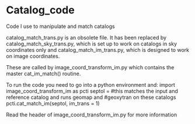 # Catalog_code
Code I use to manipulate and match catalogs

catalog_match_trans.py is an obsolete file.  It has been replaced by catalog_match_sky_trans.py, which is set up to work on catalogs in sky coordinates only and catalog_match_im_trans.py, which is designed to work on image coordinates.

These are called by image_coord_transform_im.py which contains the master cat_im_match() routine.

To run the code you need to go into a python environment and:
import image_coord_transform_im as pcti
septol = <matching tolerance in pixels>
#this matches the input and reference catalog and runs geomap and
#geoxytran on these catalogs
pcti.cat_match_im(septol, im_trans = 1)
  
Read the header of image_coord_transform_im.py for more information
